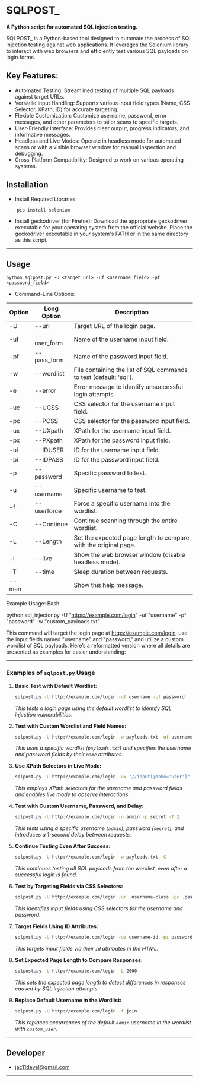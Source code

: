 # SQLPOST_

**A Python script for automated SQL injection testing.**


SQLPOST_ is a Python-based tool designed to automate the process of SQL injection testing against web applications.
It leverages the Selenium library to interact with web browsers and efficiently test various SQL payloads on login forms.

## Key Features:

*    Automated Testing: Streamlined testing of multiple SQL payloads against target URLs.
*    Versatile Input Handling: Supports various input field types (Name, CSS Selector, XPath, ID) for accurate targeting.
*    Flexible Customization: Customize username, password, error messages, and other parameters to tailor scans to specific targets.
*    User-Friendly Interface: Provides clear output, progress indicators, and informative messages.
*    Headless and Live Modes: Operate in headless mode for automated scans or with a visible browser window for manual inspection and debugging.
*    Cross-Platform Compatibility: Designed to work on various operating systems.

## Installation

  * Install Required Libraries:
```
    pip install selenium
```
  * Install geckodriver (for Firefox):
        Download the appropriate geckodriver executable for your operating system from the official website.
        Place the geckodriver executable in your system's PATH or in the same directory as this script.
--------------------------------------------------------------------------------------------------
## Usage
```
python sqlpost.py -U <target_url> -uf <username_field> -pf <password_field> 
```
* Command-Line Options:

| Option | Long Option | Description |
|---|---|---|
| -U | --url | Target URL of the login page. |
| -uf | --user_form | Name of the username input field. |
| -pf | --pass_form | Name of the password input field. |
| -w | --wordlist | File containing the list of SQL commands to test (default: 'sql'). |
| -e | --error | Error message to identify unsuccessful login attempts. |
| -uc | --UCSS | CSS selector for the username input field. |
| -pc | --PCSS | CSS selector for the password input field. |
| -ux | --UXpath | XPath for the username input field. |
| -px | --PXpath | XPath for the password input field. |
| -ui | --IDUSER | ID for the username input field. |
| -pi | --IDPASS | ID for the password input field. |
| -p | --password | Specific password to test. |
| -u | --username | Specific username to test. |
| -f | --userforce | Force a specific username into the wordlist. |
| -C | --Continue | Continue scanning through the entire wordlist. |
| -L | --Length | Set the expected page length to compare with the original page. |
| -l | --live | Show the web browser window (disable headless mode). |
| -T | --time | Sleep duration between requests. |
| --man |  | Show this help message. |

Example Usage:
Bash

python sql_injector.py -U "https://example.com/login" -uf "username" -pf "password" -w "custom_payloads.txt"

This command will target the login page at https://example.com/login, use the input fields named "username" and "password," and utilize a custom wordlist of SQL payloads.
Here’s a reformatted version where all details are presented as examples for easier understanding:

---

### Examples of `sqlpost.py` Usage

1. **Basic Test with Default Wordlist:**
   ```bash
   sqlpost.py -U http://example.com/login -uf username -pf password
   ```
   *This tests a login page using the default wordlist to identify SQL injection vulnerabilities.*

2. **Test with Custom Wordlist and Field Names:**
   ```bash
   sqlpost.py -U http://example.com/login -w payloads.txt -uf username -pf password
   ```
   *This uses a specific wordlist (`payloads.txt`) and specifies the username and password fields by their `name` attributes.*

3. **Use XPath Selectors in Live Mode:**
   ```bash
   sqlpost.py -U http://example.com/login -ux "//input[@name='user']" -px "//input[@name='pass']" -l
   ```
   *This employs XPath selectors for the username and password fields and enables live mode to observe interactions.*

4. **Test with Custom Username, Password, and Delay:**
   ```bash
   sqlpost.py -U http://example.com/login -u admin -p secret -T 1
   ```
   *This tests using a specific username (`admin`), password (`secret`), and introduces a 1-second delay between requests.*

5. **Continue Testing Even After Success:**
   ```bash
   sqlpost.py -U http://example.com/login -w payloads.txt -C
   ```
   *This continues testing all SQL payloads from the wordlist, even after a successful login is found.*

6. **Test by Targeting Fields via CSS Selectors:**
   ```bash
   sqlpost.py -U http://example.com/login -uc .username-class -pc .password-class
   ```
   *This identifies input fields using CSS selectors for the username and password.*

7. **Target Fields Using ID Attributes:**
   ```bash
   sqlpost.py -U http://example.com/login -ui username-id -pi password-id
   ```
   *This targets input fields via their `id` attributes in the HTML.*

8. **Set Expected Page Length to Compare Responses:**
   ```bash
   sqlpost.py -U http://example.com/login -L 2000
   ```
   *This sets the expected page length to detect differences in responses caused by SQL injection attempts.*


9. **Replace Default Username in the Wordlist:**
    ```bash
    sqlpost.py -U http://example.com/login -f join
    ```
    *This replaces occurrences of the default `admin` username in the wordlist with `custom_user`.*

-------------------------------------------------
## Developer
* jac11devel@gmail.com
----------------------------------------------------
